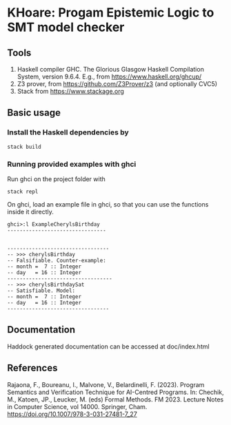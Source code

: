 KHoare: Progam Epistemic Logic to SMT model checker
=========================================

## Tools

1. Haskell compiler GHC. The Glorious Glasgow Haskell Compilation System, version 9.6.4. E.g., from https://www.haskell.org/ghcup/
2. Z3 prover, from https://github.com/Z3Prover/z3 (and optionally CVC5)  
3. Stack from https://www.stackage.org


## Basic usage

### Install the Haskell dependencies by 
``` 
stack build
```
### Running provided examples with ghci


Run ghci on the project folder with
```
stack repl
```

On ghci, load an example file in ghci, so that you can use the functions inside it directly.
```
ghci>:l ExampleCherylsBirthday
--------------------------------


---------------------------------
-- >>> cherylsBirthday
-- Falsifiable. Counter-example:
-- month =  7 :: Integer
-- day   = 16 :: Integer
----------------------------------
-- >>> cherylsBirthdaySat
-- Satisfiable. Model:
-- month =  7 :: Integer
-- day   = 16 :: Integer
---------------------------------
```

## Documentation 
Haddock generated documentation can be accessed at doc/index.html

## References
Rajaona, F., Boureanu, I., Malvone, V., Belardinelli, F. (2023). Program Semantics and Verification Technique for AI-Centred Programs. In: Chechik, M., Katoen, JP., Leucker, M. (eds) Formal Methods. FM 2023. Lecture Notes in Computer Science, vol 14000. Springer, Cham. https://doi.org/10.1007/978-3-031-27481-7_27



